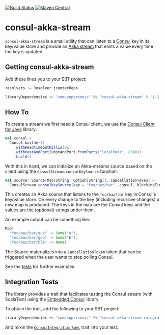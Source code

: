 [![Build Status](https://github.com/SupersonicAds/consul-akka-stream/actions/workflows/ci.yml/badge.svg?branch=master)](https://github.com/SupersonicAds/consul-akka-stream/actions?query=branch%3Amaster)
[![Maven Central](https://maven-badges.herokuapp.com/maven-central/com.supersonic/consul-akka-stream_2.12/badge.svg)](https://maven-badges.herokuapp.com/maven-central/com.supersonic/consul-akka-stream_2.12)

# consul-akka-stream

`consul-akka-stream` is a small utility that can listen to a [Consul](https://www.consul.io/) key in its key/value store and provide an [Akka stream](https://doc.akka.io/docs/akka/current/stream/index.html) that emits a value every time the key is updated.

## Getting consul-akka-stream

Add these lines you to your SBT project:
```scala
resolvers += Resolver.jcenterRepo

libraryDependencies += "com.supersonic" %% "consul-akka-stream" % "1.1.2"
```

## How To

To create a stream we first need a Consul client, we use the [Consul Client for Java](https://github.com/rickfast/consul-client) library:
```scala
val consul =
  Consul.builder()
    .withReadTimeoutMillis(0L)
    .withHostAndPort(HostAndPort.fromParts("localhost", 8500))
    .build()
```

With this in hand, we can initialize an Akka-streams source based on the client using the `ConsulStream.consulKeySource` function:

```scala
val source: Source[Map[String, Option[String]], CancellationToken] = 
  ConsulStream.consulKeySource(key = "foo/baz/bar", consul, blockingTime = 1.seconds)
```

This creates an Akka source that listens to the `foo/baz/bar` key in Consul's key/value store. On every change to the key (including recursive changes) a new map is produced. The keys in the map are the Consul keys and the values are the (optional) strings under them. 

An example output can be something like:
```scala
Map(
  "foo/baz/bar/qux" -> Some("a"), 
  "foo/baz/bar/goo" -> Some("b"), 
  "foo/baz/bar/bla" -> None)
```

The Source materializes into a `CancellationToken` token that can be triggered when the user wants to stop polling Consul.

See the [tests](https://github.com/SupersonicAds/consul-akka-stream/blob/master/src/it/scala/com/supersonic/consul/ConsulStreamTest.scala) for further examples.

## Integration Tests

The library provides a trait that facilitates testing the Consul stream (with ScalaTest) using the [Embedded Consul](https://github.com/pszymczyk/embedded-consul) library.

To obtain the trait, add the following to your SBT project:
```scala
libraryDependencies += "com.supersonic" %% "consul-akka-stream-integration-tests" % "1.1.0" % "it"
```

And mixin the [`ConsulIntegrationSpec`](https://github.com/SupersonicAds/consul-akka-stream/blob/master/src/it/scala/com/supersonic/consul/ConsulIntegrationSpec.scala) trait into your test.
